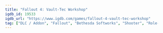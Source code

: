 ```yaml
---
title: "Fallout 4: Vault-Tec Workshop"
igdb_id: 19533
igdb_url: "https://www.igdb.com/games/fallout-4-vault-tec-workshop"
tag: ["DLC / Addon", "Fallout", "Bethesda Softworks", "Shooter", "Role-playing (RPG)", "Adventure", "Single player", "First person", "Third person", "Action", "Open world"]
---
```

